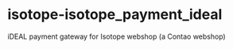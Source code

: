 isotope-isotope_payment_ideal
=============================

iDEAL payment gateway for Isotope webshop (a Contao webshop)
